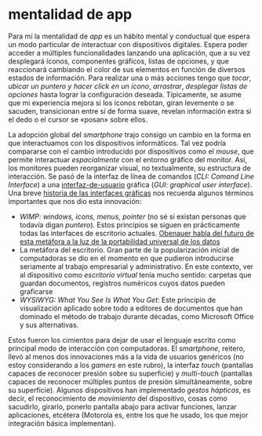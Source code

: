 # mentalidad de app

Para mí la mentalidad de *app* es un hábito mental y conductual que espera un modo particular de interactuar con dispositivos digitales. Espera poder acceder a múltiples funcionalidades lanzando una aplicación, que a su vez desplegará íconos, componentes gráficos, listas de opciones, y que reaccionará cambiando el color de sus elementos en función de diversos estados de información. Para realizar una o más acciones tengo que *tocar*, *ubicar un puntero y hacer click en un ícono*, *arrastrar*, *desplegar listas de opciones* hasta lograr la configuración deseada. Típicamente, se asume que mi experiencia mejora si los íconos rebotan, giran levemente o se sacuden, transicionan entre sí de forma suave, revelan información extra si el dedo o el cursor se «posan» sobre ellos.

La adopción global del *smartphone* trajo consigo un cambio en la forma en que interactuamos con los dispositivos informáticos. Tal vez podría compararse con el cambio introducido por dispositivos como el *mouse*, que permite interactuar *espacialmente* con el entorno gráfico del monitor. Así, los monitores pueden reorganizar visual, no textualmente, su estructura de interacción. Se pasó de la interfaz de línea de comandos (*CLI: Comand Line Interface*) a una [interfaz-de-usuario](interfaz-de-usuario.md) gráfica (*GUI: graphical user interface*). Una breve [historia de las interfaces gráficas](https://en.wikipedia.org/wiki/History_of_the_graphical_user_interface) nos recuerda algunos términos importantes que nos dio esta innovación:

* *WIMP: windows, icons, menus, pointer* (no sé si existan personas que todavía digan *puntero*). Estos principios se siguen en prácticamente todas las interfaces de escritorio actuales. [Obenauer habla del futuro de esta metáfora a la luz de la portabilidad universal de los datos](https://alexanderobenauer.com/labnotes/002/)
* La metáfora del escritorio. Gran parte de la popularización inicial de computadoras se dio en el momento en que pudieron introducirse seriamente al trabajo empresarial y administrativo. En este contexto, ver al dispositivo como *escritorio virtual* tenía mucho sentido: carpetas que guardan documentos, registros numéricos cuyos datos pueden graficarse
* *WYSIWYG: What You See Is What You Get*: Este principio de visualización aplicado sobre todo a editores de documentos que han dominado el método de trabajo durante décadas, como Microsoft Office y sus alternativas.

Estos fueron los cimientos para dejar de usar el lenguaje escrito como principal modo de interacción con computadoras. El *smartphone*, reitero, llevó al menos dos innovaciones más a la vida de usuarios genéricos (no estoy considerando a los *gamers* en este rubro), la interfaz *touch* (pantallas capaces de reconocer presión sobre su superficie) y *multi-touch* (pantallas capaces de reconocer múltiples puntos de presión simultáneamente, sobre su superficie). Algunos dispositivos han implementado *gestos hápticos*, es decir, el reconocimiento de *movimiento* del dispositivo, cosas como sacudirlo, girarlo, ponerlo pantalla abajo para activar funciones, lanzar aplicaciones, etcétera (Motorola es, entre los que he usado, los que mejor integración básica implementan).
